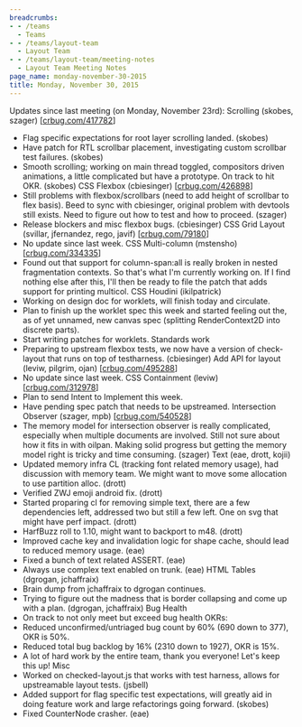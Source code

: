 ```yaml
---
breadcrumbs:
- - /teams
  - Teams
- - /teams/layout-team
  - Layout Team
- - /teams/layout-team/meeting-notes
  - Layout Team Meeting Notes
page_name: monday-november-30-2015
title: Monday, November 30, 2015
---
```


Updates since last meeting (on Monday, November 23rd):
Scrolling (skobes, szager) \[[crbug.com/417782](http://crbug.com/417782)\]
- Flag specific expectations for root layer scrolling landed. (skobes)
- Have patch for RTL scrollbar placement, investigating custom scrollbar
test failures. (skobes)
- Smooth scrolling; working on main thread toggled, compositors driven
animations, a little complicated but have a prototype. On track to hit
OKR. (skobes)
CSS Flexbox (cbiesinger) \[[crbug.com/426898](http://crbug.com/426898)\]
- Still problems with flexbox/scrollbars (need to add height of
scrollbar to flex basis). Beed to sync with cbiesinger, original
problem with devtools still exists. Need to figure out how to test and
how to proceed. (szager)
- Release blockers and misc flexbox bugs. (cbiesinger)
CSS Grid Layout (svillar, jfernandez, rego, javif)
\[[crbug.com/79180](http://crbug.com/79180)\]
- No update since last week.
CSS Multi-column (mstensho) \[[crbug.com/334335](http://crbug.com/334335)\]
- Found out that support for column-span:all is really broken in nested
fragmentation contexts. So that's what I'm currently working on. If I
find nothing else after this, I'll then be ready to file the patch
that adds support for printing multicol.
CSS Houdini (ikilpatrick)
- Working on design doc for worklets, will finish today and circulate.
- Plan to finish up the worklet spec this week and started feeling out
the, as of yet unnamed, new canvas spec (splitting RenderContext2D
into discrete parts).
- Start writing patches for worklets.
Standards work
- Preparing to upstream flexbox tests, we now have a version of check-
layout that runs on top of testharness. (cbiesinger)
Add API for layout (leviw, pilgrim, ojan)
\[[crbug.com/495288](http://crbug.com/495288)\]
- No update since last week.
CSS Containment (leviw) \[[crbug.com/312978](http://crbug.com/312978)\]
- Plan to send Intent to Implement this week.
- Have pending spec patch that needs to be upstreamed.
Intersection Observer (szager, mpb)
\[[crbug.com/540528](http://crbug.com/540528)\]
- The memory model for intersection observer is really complicated,
especially when multiple documents are involved. Still not sure about
how it fits in with oilpan. Making solid progress but getting the
memory model right is tricky and time consuming. (szager)
Text (eae, drott, kojii)
- Updated memory infra CL (tracking font related memory usage), had
discussion with memory team. We might want to move some allocation to
use partition alloc. (drott)
- Verified ZWJ emoji android fix. (drott)
- Started proparing cl for removing simple text, there are a few
dependencies left, addressed two but still a few left. One on svg
that might have perf impact. (drott)
- HarfBuzz roll to 1.10, might want to backport to m48. (drott)
- Improved cache key and invalidation logic for shape cache, should
lead to reduced memory usage. (eae)
- Fixed a bunch of text related ASSERT. (eae)
- Always use complex text enabled on trunk. (eae)
HTML Tables (dgrogan, jchaffraix)
- Brain dump from jchaffraix to dgrogan continues.
- Trying to figure out the madness that is border collapsing and come up
with a plan. (dgrogan, jchaffraix)
Bug Health
- On track to not only meet but exceed bug health OKRs:
- Reduced unconfirmed/untriaged bug count by 60% (690 down to 377),
OKR is 50%.
- Reduced total bug backlog by 16% (2310 down to 1927), OKR is 15%.
- A lot of hard work by the entire team, thank you everyone! Let's
keep this up!
Misc
- Worked on checked-layout.js that works with test harness, allows for
upstreamable layout tests. (jsbell)
- Added support for flag specific test expectations, will greatly aid in
doing feature work and large refactorings going forward. (skobes)
- Fixed CounterNode crasher. (eae)
